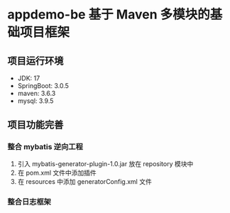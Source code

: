 # appdemo-be 基于 Maven 多模块的基础项目框架
## 项目运行环境
* JDK: 17
* SpringBoot: 3.0.5
* maven: 3.6.3
* mysql: 3.9.5

## 项目功能完善
### 整合 mybatis 逆向工程 
1. 引入 mybatis-generator-plugin-1.0.jar 放在 repository 模块中
2. 在 pom.xml 文件中添加插件
3. 在 resources 中添加 generatorConfig.xml 文件

### 整合日志框架
